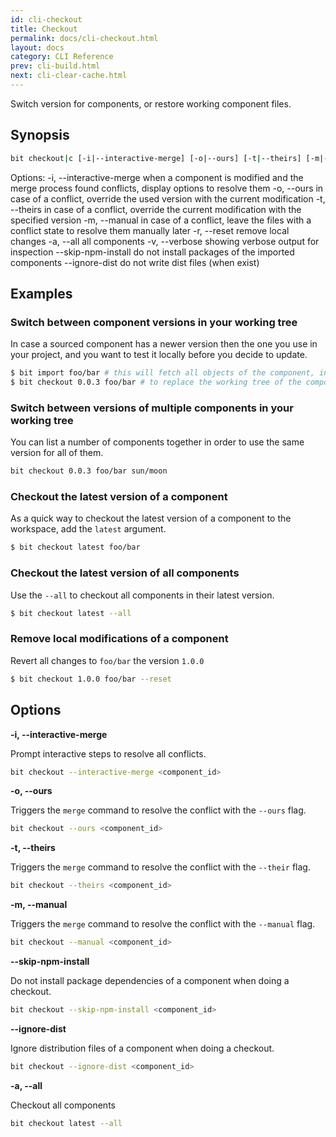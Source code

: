 ```yaml
---
id: cli-checkout
title: Checkout
permalink: docs/cli-checkout.html
layout: docs
category: CLI Reference
prev: cli-build.html
next: cli-clear-cache.html
---
```


Switch version for components, or restore working component files.

## Synopsis

```bash
bit checkout|c [-i|--interactive-merge] [-o|--ours] [-t|--theirs] [-m|--manual] [-r|--reset] [-a|--all] [-v|--verbose] [--skip-npm-install] [--ignore-dist] <version> <component id> <latest>
```

Options:
  -i, --interactive-merge  when a component is modified and the merge process found conflicts, display options to resolve them
  -o, --ours               in case of a conflict, override the used version with the current modification
  -t, --theirs             in case of a conflict, override the current modification with the specified version
  -m, --manual             in case of a conflict, leave the files with a conflict state to resolve them manually later
  -r, --reset              remove local changes
  -a, --all                all components
  -v, --verbose            showing verbose output for inspection
  --skip-npm-install       do not install packages of the imported components
  --ignore-dist            do not write dist files (when exist)

## Examples

### Switch between component versions in your working tree

In case a sourced component has a newer version then the one you use in your project, and you want to test it locally before you decide to update.

```bash
$ bit import foo/bar # this will fetch all objects of the component, including newer versions
$ bit checkout 0.0.3 foo/bar # to replace the working tree of the component
```

### Switch between versions of multiple components in your working tree

You can list a number of components together in order to use the same version for all of them.

```bash
bit checkout 0.0.3 foo/bar sun/moon
```

### Checkout the latest version of a component

As a quick way to checkout the latest version of a component to the workspace, add the `latest` argument.

```bash
$ bit checkout latest foo/bar
```

### Checkout the latest version of all components

Use the `--all` to checkout all components in their latest version.

```bash
$ bit checkout latest --all
```

### Remove local modifications of a component

Revert all changes to `foo/bar` the version `1.0.0`

```bash
$ bit checkout 1.0.0 foo/bar --reset
```

###

## Options

**-i, --interactive-merge**

Prompt interactive steps to resolve all conflicts.

```bash
bit checkout --interactive-merge <component_id>
```

**-o, --ours**

Triggers the `merge` command to resolve the conflict with the `--ours` flag.

```bash
bit checkout --ours <component_id>
```

**-t, --theirs**

Triggers the `merge` command to resolve the conflict with the `--their` flag.

```bash
bit checkout --theirs <component_id>
```

**-m, --manual**

Triggers the `merge` command to resolve the conflict with the `--manual` flag.

```bash
bit checkout --manual <component_id>
```

**--skip-npm-install**

Do not install package dependencies of a component when doing a checkout.

```bash
bit checkout --skip-npm-install <component_id>
```

**--ignore-dist**

Ignore distribution files of a component when doing a checkout.

```bash
bit checkout --ignore-dist <component_id>
```

**-a, --all**

Checkout all components

```bash
bit checkout latest --all
```